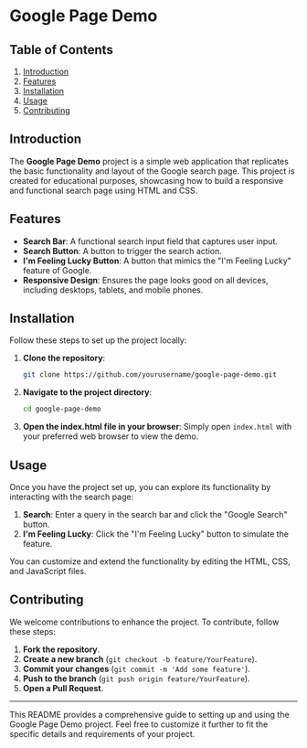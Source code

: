 # Google Page Demo

## Table of Contents
1. [Introduction](#introduction)
2. [Features](#features)
3. [Installation](#installation)
4. [Usage](#usage)
5. [Contributing](#contributing)

## Introduction
The **Google Page Demo** project is a simple web application that replicates the basic functionality and layout of the Google search page. This project is created for educational purposes, showcasing how to build a responsive and functional search page using HTML and CSS.

## Features
- **Search Bar**: A functional search input field that captures user input.
- **Search Button**: A button to trigger the search action.
- **I'm Feeling Lucky Button**: A button that mimics the "I'm Feeling Lucky" feature of Google.
- **Responsive Design**: Ensures the page looks good on all devices, including desktops, tablets, and mobile phones.

## Installation
Follow these steps to set up the project locally:

1. **Clone the repository**:
    ```sh
    git clone https://github.com/yourusername/google-page-demo.git
    ```

2. **Navigate to the project directory**:
    ```sh
    cd google-page-demo
    ```

3. **Open the index.html file in your browser**:
    Simply open `index.html` with your preferred web browser to view the demo.

## Usage
Once you have the project set up, you can explore its functionality by interacting with the search page:

1. **Search**: Enter a query in the search bar and click the "Google Search" button.
2. **I'm Feeling Lucky**: Click the "I'm Feeling Lucky" button to simulate the feature.

You can customize and extend the functionality by editing the HTML, CSS, and JavaScript files.

## Contributing
We welcome contributions to enhance the project. To contribute, follow these steps:

1. **Fork the repository**.
2. **Create a new branch** (`git checkout -b feature/YourFeature`).
3. **Commit your changes** (`git commit -m 'Add some feature'`).
4. **Push to the branch** (`git push origin feature/YourFeature`).
5. **Open a Pull Request**.

---

This README provides a comprehensive guide to setting up and using the Google Page Demo project. Feel free to customize it further to fit the specific details and requirements of your project.
